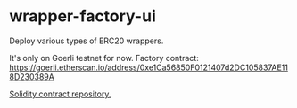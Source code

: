 # wrapper-factory-ui

Deploy various types of ERC20 wrappers.

It's only on Goerli testnet for now. 
Factory contract: 
https://goerli.etherscan.io/address/0xe1Ca56850F0121407d2DC105837AE118D230389A

[Solidity contract repository.](https://github.com/blue-searcher/wrapper-factory)
